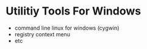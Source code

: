 # Utilitiy Tools For Windows
- command line linux for windows (cygwin)
- registry context menu
- etc
